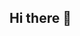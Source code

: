 ## Hi there 👋

<!--

**💯Developing new ideas...** 

💥Freelancers passionate about creating projects 
-->
